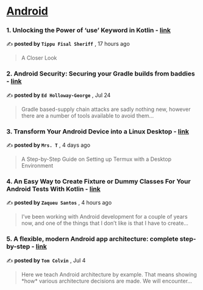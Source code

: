 
<h1><a href=https://medium.com/tag/android/recommended target="_blank" rel="noopener noreferrer">Android</a></h1>
<h3>1. Unlocking the Power of ‘use’ Keyword in Kotlin - <a href=https://medium.com/@TippuFisalSheriff/unlocking-the-power-of-use-keyword-in-kotlin-aad3daa15948?source=tag_recommended_feed---------0-84----------android----------5b032e6f_94e4_4f71_ac6d_51edce004b4c------- target="_blank" rel="noopener noreferrer">link</a></h3>

✍️ **posted by `Tippu Fisal Sheriff`** <date> , 17 hours ago</date>

<blockquote>A Closer Look</blockquote>

<h3>2. Android Security: Securing your Gradle builds from baddies - <a href=https://medium.com/proandroiddev/android-security-securing-your-gradle-builds-from-baddies-1dc30e1acf30?source=tag_recommended_feed---------1-107----------android----------5b032e6f_94e4_4f71_ac6d_51edce004b4c------- target="_blank" rel="noopener noreferrer">link</a></h3>

✍️ **posted by `Ed Holloway-George`** <date> , Jul 24</date>

<blockquote>Gradle based-supply chain attacks are sadly nothing new, however there are a number of tools available to avoid them…</blockquote>

<h3>3. Transform Your Android Device into a Linux Desktop - <a href=https://medium.com/@mrs-t/transform-your-android-device-into-a-linux-desktop-110a3d084ac6?source=tag_recommended_feed---------2-85----------android----------5b032e6f_94e4_4f71_ac6d_51edce004b4c------- target="_blank" rel="noopener noreferrer">link</a></h3>

✍️ **posted by `Mrs. T`** <date> , 4 days ago</date>

<blockquote>A Step-by-Step Guide on Setting up Termux with a Desktop Environment</blockquote>

<h3>4. An Easy Way to Create Fixture or Dummy Classes For Your Android Tests With Kotlin - <a href=https://medium.com/@zaqueusantos/an-easy-way-to-create-fixture-or-dummy-classes-for-your-android-tests-with-kotlin-9d6c619237d4?source=tag_recommended_feed---------3-84----------android----------5b032e6f_94e4_4f71_ac6d_51edce004b4c------- target="_blank" rel="noopener noreferrer">link</a></h3>

✍️ **posted by `Zaqueu Santos`** <date> , 4 hours ago</date>

<blockquote>I’ve been working with Android development for a couple of years now, and one of the things that I don’t like is that I have to create…</blockquote>

<h3>5. A flexible, modern Android app architecture: complete step-by-step - <a href=https://medium.com/proandroiddev/a-flexible-modern-android-app-architecture-complete-step-by-step-d76901e29993?source=tag_recommended_feed---------4-107----------android----------5b032e6f_94e4_4f71_ac6d_51edce004b4c------- target="_blank" rel="noopener noreferrer">link</a></h3>

✍️ **posted by `Tom Colvin`** <date> , Jul 4</date>

<blockquote>Here we teach Android architecture by example. That means showing *how* various architecture decisions are made. We will encounter…</blockquote>

